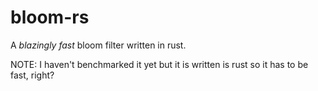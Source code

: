# bloom-rs
A *blazingly fast* bloom filter written in rust.

NOTE: I haven't benchmarked it yet but it is written is rust so it has to be fast, right?

